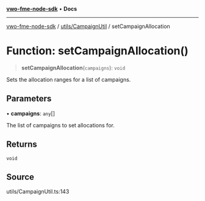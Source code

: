 [**vwo-fme-node-sdk**](../../../README.md) • **Docs**

---

[vwo-fme-node-sdk](../../../modules.md) / [utils/CampaignUtil](../README.md) / setCampaignAllocation

# Function: setCampaignAllocation()

> **setCampaignAllocation**(`campaigns`): `void`

Sets the allocation ranges for a list of campaigns.

## Parameters

• **campaigns**: `any`[]

The list of campaigns to set allocations for.

## Returns

`void`

## Source

utils/CampaignUtil.ts:143
